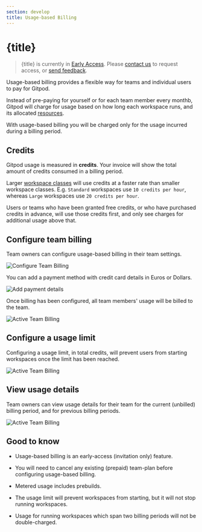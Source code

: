```yaml
---
section: develop
title: Usage-based Billing
---
```


<script context="module">
  export const prerender = true;
</script>

# {title}

> {title} is currently in [Early Access](/docs/references/gitpod-releases). Please [contact us](/contact/support) to request access, or [send feedback](https://github.com/gitpod-io/gitpod/issues/12636).

Usage-based billing provides a flexible way for teams and individual users to pay for Gitpod.

Instead of pre-paying for yourself or for each team member every monthb, Gitpod will charge for usage based on how long each workspace runs, and its allocated [resources](/docs/workspace-classes).

With usage-based billing you will be charged only for the usage incurred during a billing period.

## Credits

Gitpod usage is measured in **credits**. Your invoice will show the total amount of credits consumed in a billing period.

Larger [workspace classes](/docs/workspace-classes) will use credits at a faster rate than smaller workspace classes. E.g. `Standard` workspaces use `10 credits per hour`, whereas `Large` workspaces use `20 credits per hour`.

Users or teams who have been granted free credits, or who have purchased credits in advance, will use those credits first, and only see charges for additional usage above that.

## Configure team billing

Team owners can configure usage-based billing in their team settings.

![Configure Team Billing](/images/docs/billing/configure-team-billing.png)

You can add a payment method with credit card details in Euros or Dollars.

![Add payment details](/images/docs/billing/add-payment-details.png)

Once billing has been configured, all team members' usage will be billed to the team.

![Active Team Billing](/images/docs/billing/active-team-billing.png)

## Configure a usage limit

Configuring a usage limit, in total credits, will prevent users from starting workspaces once the limit has been reached.

![Active Team Billing](/images/docs/billing/update-usage-limit.png)

## View usage details

Team owners can view usage details for their team for the current (unbilled) billing period, and for previous billing periods.

![Active Team Billing](/images/docs/billing/view-team-usage-details.png)

## Good to know

- Usage-based billing is an early-access (invitation only) feature.

- You will need to cancel any existing (prepaid) team-plan before configuring usage-based billing.

- Metered usage includes prebuilds.

- The usage limit will prevent workspaces from starting, but it will not stop running workspaces.

- Usage for running workspaces which span two billing periods will not be double-charged.

